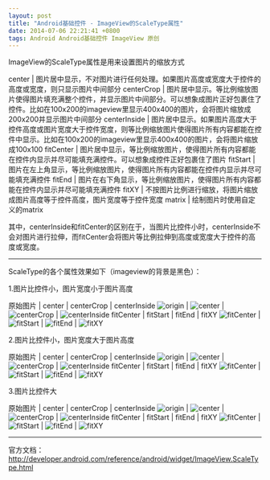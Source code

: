 ```yaml
---
layout: post
title: "Android基础控件 - ImageView的ScaleType属性"
date: 2014-07-06 22:21:41 +0800
tags: Android Android基础控件 ImageView 原创
---
```

<style type="text/css">
tr td:first-child{
  white-space: nowrap;
}
tr th:first-child{
  white-space: nowrap;
}
</style>
ImageView的ScaleType属性是用来设置图片的缩放方式


center 			| 图片居中显示，不对图片进行任何处理。如果图片高度或宽度大于控件的高度或宽度，则只显示图片中间部分
centerCrop 		| 图片居中显示。等比例缩放图片使得图片填充满整个控件，并显示图片中间部分。可以想象成图片正好包裹住了控件。比如在100x200的imageview里显示400x400的图片，会将图片缩放成200x200并显示图片中间部分
centerInside 	| 图片居中显示。如果图片高度大于控件高度或图片宽度大于控件宽度，则等比例缩放图片使得图片所有内容都能在控件中显示。比如在100x200的imageview里显示400x400的图片，会将图片缩放成100x100
fitCenter 		| 图片居中显示，等比例缩放图片，使得图片所有内容都能在控件内显示并尽可能填充满控件。可以想象成控件正好包裹住了图片
fitStart 		| 图片在左上角显示，等比例缩放图片，使得图片所有内容都能在控件内显示并尽可能填充满控件
fitEnd 			| 图片在右下角显示，等比例缩放图片，使得图片所有内容都能在控件内显示并尽可能填充满控件
fitXY 			| 不按图片比例进行缩放，将图片缩放成图片高度等于控件高度，图片宽度等于控件宽度
matrix 			| 绘制图片时使用自定义的matrix

其中，centerInside和fitCenter的区别在于，当图片比控件小时，centerInside不会对图片进行拉伸，而fitCenter会将图片等比例拉伸到高度或宽度大于控件的高度或宽度。  

***
ScaleType的各个属性效果如下（imageview的背景是黑色）：

1.图片比控件小，图片宽度小于图片高度  

原始图片 			| center 		| centerCrop | centerInside
![origin](http://7xjvhq.com1.z0.glb.clouddn.com/origin_80x92.jpg) | ![center](http://7xjvhq.com1.z0.glb.clouddn.com/center_80x92.png) | ![centerCrop](http://7xjvhq.com1.z0.glb.clouddn.com/centerCrop_80x92.png) | ![centerInside](http://7xjvhq.com1.z0.glb.clouddn.com/centerInside_80x92.png)
fitCenter | fitStart | fitEnd | fitXY
![fitCenter](http://7xjvhq.com1.z0.glb.clouddn.com/fitCenter_80x92.png) | ![fitStart](http://7xjvhq.com1.z0.glb.clouddn.com/fitStart_80x92.png) | ![fitEnd](http://7xjvhq.com1.z0.glb.clouddn.com/fitEnd_80x92.png) | ![fitXY](http://7xjvhq.com1.z0.glb.clouddn.com/fitXY_80x92.png)


2.图片比控件小，图片宽度大于图片高度

原始图片 			| center 		| centerCrop | centerInside
![origin](http://7xjvhq.com1.z0.glb.clouddn.com/origin_105x70.jpg) | ![center](http://7xjvhq.com1.z0.glb.clouddn.com/center_105x70.png) | ![centerCrop](http://7xjvhq.com1.z0.glb.clouddn.com/centerCrop_105x70.png) | ![centerInside](http://7xjvhq.com1.z0.glb.clouddn.com/centerInside_105x70.png)
fitCenter | fitStart | fitEnd | fitXY
![fitCenter](http://7xjvhq.com1.z0.glb.clouddn.com/fitCenter_105x70.png) | ![fitStart](http://7xjvhq.com1.z0.glb.clouddn.com/fitEnd_105x70.png) | ![fitEnd](http://7xjvhq.com1.z0.glb.clouddn.com/fitStart_105x70.png) | ![fitXY](http://7xjvhq.com1.z0.glb.clouddn.com/fitXY_105x70.png)

3.图片比控件大

原始图片 			| center 		| centerCrop | centerInside
![origin](http://7xjvhq.com1.z0.glb.clouddn.com/origin_320x240.jpg) | ![center](http://7xjvhq.com1.z0.glb.clouddn.com/center_320x240.png) | ![centerCrop](http://7xjvhq.com1.z0.glb.clouddn.com/centerCrop_320x240.png) | ![centerInside](http://7xjvhq.com1.z0.glb.clouddn.com/centerInside_320x240.png)
fitCenter | fitStart | fitEnd | fitXY
![fitCenter](http://7xjvhq.com1.z0.glb.clouddn.com/fitCenter_320x240.png) | ![fitStart](http://7xjvhq.com1.z0.glb.clouddn.com/fitStart_320x240.png) | ![fitEnd](http://7xjvhq.com1.z0.glb.clouddn.com/fitEnd_320x240.png) | ![fitXY](http://7xjvhq.com1.z0.glb.clouddn.com/fitXY_320x240.png)


***
官方文档：
<http://developer.android.com/reference/android/widget/ImageView.ScaleType.html>  
